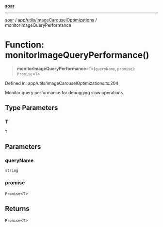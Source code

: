 [**soar**](../../../../README.md)

***

[soar](../../../../modules.md) / [app/utils/imageCarouselOptimizations](../README.md) / monitorImageQueryPerformance

# Function: monitorImageQueryPerformance()

> **monitorImageQueryPerformance**\<`T`\>(`queryName`, `promise`): `Promise`\<`T`\>

Defined in: app/utils/imageCarouselOptimizations.ts:204

Monitor query performance for debugging slow operations

## Type Parameters

### T

`T`

## Parameters

### queryName

`string`

### promise

`Promise`\<`T`\>

## Returns

`Promise`\<`T`\>

